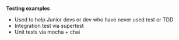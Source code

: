 **Testing examples**

* Used to help Junior devs or dev who have never used test or TDD
* Integration test via supertest
* Unit tests via mocha + chai